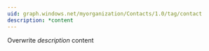 ```yaml
---
uid: graph.windows.net/myorganization/Contacts/1.0/tag/contact
description: *content
---
```


Overwrite *description* content
